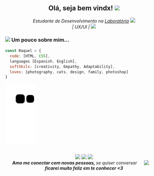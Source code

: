 <h2 align="center"> Olá, seja bem vindx! <img src="https://media.giphy.com/media/mGcNjsfWAjY5AEZNw6/giphy.gif" width="50"></h2>
<p align='center'><em>Estudante de Desenvolvimento na <a href="https://www.laboratoria.la/br"> Laboratória</a> 
  <img src="https://media.giphy.com/media/fYSnHlufseco8Fh93Z/giphy.gif" width="30"></br>| UX/UI |
  <img src="https://media.giphy.com/media/WUlplcMpOCEmTGBtBW/giphy.gif" width="30">
</em></p>

### <img src="https://media.giphy.com/media/VgCDAzcKvsR6OM0uWg/giphy.gif" width="50"> Um pouco sobre mim...  

```javascript
const Raquel = {
  code: [HTML, CSS],
  languages [Espanish, English],
  softSkils: [creativity, Empathy, Adaptability],
  loves: [photography, cats, design, family, photoshop]
}
```

![Snake animation](https://github.com/rafaballerini/rafaballerini/blob/output/github-contribution-grid-snake.svg)
 
 ##
 
<div align="center"> 
  <a href="https://www.instagram.com/_raquelthabata/" target="_blank"><img src="https://img.shields.io/badge/-Instagram-%23E4405F?style=for-the-badge&logo=instagram&logoColor=white" target="_blank"></a>
  <a href = "mailto:r.thabata05@gmail.com"><img src="https://img.shields.io/badge/-Gmail-%23333?style=for-the-badge&logo=gmail&logoColor=white" target="_blank"></a>
  <a href="https://www.linkedin.com/in/raquel-thabata" target="_blank"><img src="https://img.shields.io/badge/-LinkedIn-%230077B5?style=for-the-badge&logo=linkedin&logoColor=white" target="_blank"></a> 
 
</div>
<img align='right' src="https://media.giphy.com/media/LnQjpWaON8nhr21vNW/giphy.gif" width="60"> 

<div align="center"><em><b>Amo me conectar com novas pessoas, </b> se quiser conversar <b>ficarei muito feliz em te conhecer <3 </b></em></div>
